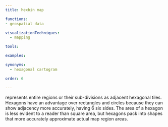 ```yaml
---
title: hexbin map

functions:
- geospatial data

visualizationTechniques:
  - mapping

tools:

examples:

synonyms:
  - hexagonal cartogram

order: 6

---
```


represents entire regions or their sub-divisions as adjacent hexagonal tiles. Hexagons have an advantage over rectangles and circles because they can show adjacency more accurately, having 6 six sides. The area of a hexagon is less evident to a reader than square area, but hexagons pack into shapes that more accurately approximate actual map region areas.

<!--more-->
